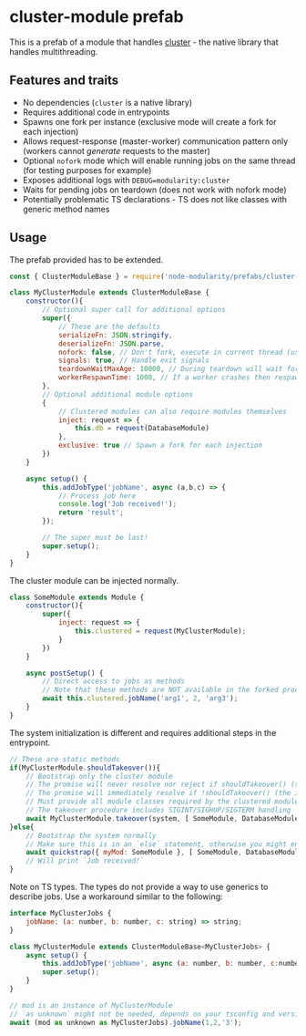 # cluster-module prefab

This is a prefab of a module that handles [cluster](https://nodejs.org/api/cluster.html) - the native library that handles multithreading.

## Features and traits

- No dependencies (`cluster` is a native library)
- Requires additional code in entrypoints
- Spawns one fork per instance (exclusive mode will create a fork for each injection)
- Allows request-response (master-worker) communication pattern only (workers cannot _generate_ requests to the master)
- Optional `nofork` mode which will enable running jobs on the same thread (for testing purposes for example)
- Exposes additional logs with `DEBUG=modularity:cluster`
- Waits for pending jobs on teardown (does not work with nofork mode)
- Potentially problematic TS declarations - TS does not like classes with generic method names

## Usage

The prefab provided has to be extended.

```javascript
const { ClusterModuleBase } = require('node-modularity/prefabs/cluster-module');

class MyClusterModule extends ClusterModuleBase {
    constructor(){
        // Optional super call for additional options
        super({
            // These are the defaults
            serializeFn: JSON.stringify,
            deserializeFn: JSON.parse,
            nofork: false, // Don't fork, execute in current thread (useful in tests)
            signals: true, // Handle exit signals
            teardownWaitMaxAge: 10000, // During teardown will wait for jobs that are running for no longer than this number of milliseconds
            workerRespawnTime: 1000, // If a worker crashes then respawn it after this delay of milliseconds
        },
        // Optional additional module options
        {
            // Clustered modules can also require modules themselves
            inject: request => {
                this.db = request(DatabaseModule)
            },
            exclusive: true // Spawn a fork for each injection
        })
    }

    async setup() {
        this.addJobType('jobName', async (a,b,c) => {
            // Process job here
            console.log('Job received!');
            return 'result';
        });

        // The super must be last!
        super.setup();
    }
}
```

The cluster module can be injected normally.

```javascript
class SomeModule extends Module {
    constructor(){
        super({
            inject: request => {
                this.clustered = request(MyClusterModule);
            }
        })
    }

    async postSetup() {
        // Direct access to jobs as methods
        // Note that these methods are NOT available in the forked process
        await this.clustered.jobName('arg1', 2, 'arg3');
    }
}
```

The system initialization is different and requires additional steps in the entrypoint.

```javascript
// These are static methods
if(MyClusterModule.shouldTakeover()){
    // Bootstrap only the cluster module
    // The promise will never resolve nor reject if shouldTakeover() (the await is optional)
    // The promise will immediately resolve if !shouldTakeover() (the if statement is optional)
    // Must provide all module classes required by the clustered module (and itself)
    // The takeover procedure includes SIGINT/SIGHUP/SIGTERM handling
    await MyClusterModule.takeover(system, [ SomeModule, DatabaseModule, MyClusterModule ]);
}else{
    // Bootstrap the system normally
    // Make sure this is in an `else` statement, otherwise you might enter an infinite forking loop!
    await quickstrap({ myMod: SomeModule }, [ SomeModule, DatabaseModule, MyClusterModule ]);
    // Will print `Job received!`
}
```

Note on TS types. The types do not provide a way to use generics to describe jobs.
Use a workaround similar to the following:

```javascript
interface MyClusterJobs {
    jobName: (a: number, b: number, c: string) => string;
}

class MyClusterModule extends ClusterModuleBase<MyClusterJobs> {
    async setup() {
        this.addJobType('jobName', async (a: number, b: number, c:number) => 'result');
        super.setup();
    }
}

// mod is an instance of MyClusterModule
// `as unknown` might not be needed, depends on your tsconfig and version
await (mod as unknown as MyClusterJobs).jobName(1,2,'3');
```

